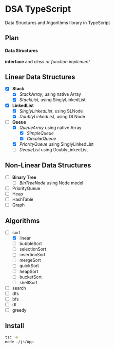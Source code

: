 # DSA TypeScript

Data Structures and Algorithms library in TypeScript

## Plan

#### Data Structures

**interface** and _class or function implement_

## Linear Data Structures

- [x] **Stack**
  - [x] _StackArray_, using native Array
  - [x] _StackList_, using SinglyLinkedList
- [x] **LinkedList**
  - [x] _SinglyLinkedList_, using SLNode
  - [x] _DoublyLinkedList_, using DLNode
- [ ] **Queue**
  - [x] _QueueArray_ using native Array
    - [x] _SimpleQueue_
    - [x] _CircularQueue_
  - [x] _PriorityQueue_ using SinglyLinkedList
  - [ ] _DequeList_ using DoublyLinkedList

## Non-Linear Data Structures

- [ ] **Binary Tree**
  - [ ] _BinTreeNode_ using Node model
- [ ] PriorityQueue
- [ ] Heap
- [ ] HashTable
- [ ] Graph

## Algorithms

- [ ] sort
  - [x] linear
  - [ ] bubbleSort
  - [ ] selectionSort
  - [ ] insertionSort
  - [ ] mergeSort
  - [ ] quickSort
  - [ ] heapSort
  - [ ] bucketSort
  - [ ] shellSort
- [ ] search
- [ ] dfs
- [ ] bfs
- [ ] df
- [ ] greedy

## Install

```bash
tsc -w
node ./js/App
```
